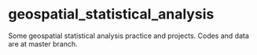# geospatial_statistical_analysis
Some geospatial statistical analysis practice and projects.
Codes and data are at master branch.
